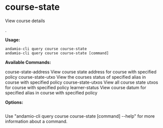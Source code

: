 # course-state
View course details

.

**Usage:**
```
andamio-cli query course course-state
andamio-cli query course course-state [command]
```


**Available Commands:**

  course-state-address View course state address for course with specified policy
  course-state-utxo    View the courses status of specified alias in course with specified policy
  course-state-utxos   View all course state utxos for course with specified policy
  learner-status       View course datum for specified alias in course with specified policy


**Options:**
```

```

Use "andamio-cli query course course-state [command] --help" for more information about a command.
